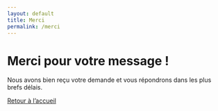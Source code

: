 ```yaml
---
layout: default
title: Merci
permalink: /merci
---
```


<div class="min-h-screen bg-white text-black text-center px-4 py-24">
  <h1 class="text-3xl font-bold mb-4">Merci pour votre message !</h1>
  <p class="text-lg">Nous avons bien reçu votre demande et vous répondrons dans les plus brefs délais.</p>
  <a href="{{ site.baseurl }}/" class="mt-6 inline-block text-blue-600 hover:underline">Retour à l’accueil</a>
</div>
